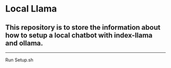 # Local Llama
## This repository is to store the information about how to setup a local chatbot with index-llama and ollama.


---
Run Setup.sh